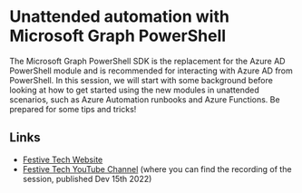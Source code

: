 # Unattended automation with Microsoft Graph PowerShell

The Microsoft Graph PowerShell SDK is the replacement for the Azure AD PowerShell module and is recommended for interacting with Azure AD from PowerShell.
In this session, we will start with some background before looking at how to get started using the new modules in unattended scenarios, such as Azure Automation runbooks and Azure Functions. Be prepared for some tips and tricks!

## Links

- [Festive Tech Website](https://festivetechcalendar.com)
- [Festive Tech YouTube Channel](https://www.youtube.com/channel/UCJL9wCcmeMBbah4J0uOWIPg) (where you can find the recording of the session, published Dev 15th 2022)